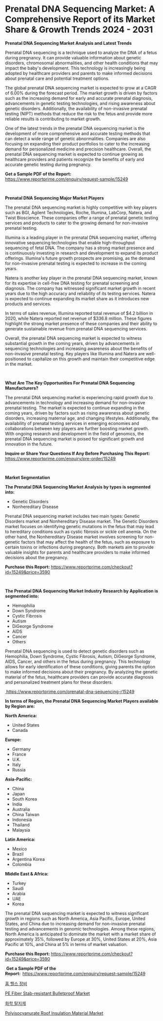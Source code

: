 <p><h1>Prenatal DNA Sequencing Market: A Comprehensive Report of its Market Share & Growth Trends 2024 - 2031</h1></p><p><strong>Prenatal DNA Sequencing Market Analysis and Latest Trends</strong></p>
<p><p>Prenatal DNA sequencing is a technique used to analyze the DNA of a fetus during pregnancy. It can provide valuable information about genetic disorders, chromosomal abnormalities, and other health conditions that may impact the baby's development. This technology is increasingly being adopted by healthcare providers and parents to make informed decisions about prenatal care and potential treatment options.</p><p>The global prenatal DNA sequencing market is expected to grow at a CAGR of 6.00% during the forecast period. The market growth is driven by factors such as the increasing demand for early and accurate prenatal diagnosis, advancements in genetic testing technologies, and rising awareness about genetic disorders. Additionally, the availability of non-invasive prenatal testing (NIPT) methods that reduce the risk to the fetus and provide more reliable results is contributing to market growth.</p><p>One of the latest trends in the prenatal DNA sequencing market is the development of more comprehensive and accurate testing methods that can detect a wide range of genetic abnormalities. Companies are also focusing on expanding their product portfolios to cater to the increasing demand for personalized medicine and precision healthcare. Overall, the prenatal DNA sequencing market is expected to continue growing as healthcare providers and patients recognize the benefits of early and accurate genetic testing during pregnancy.</p></p>
<p><strong>Get a Sample PDF of the Report:&nbsp;</strong> <a href="https://www.reportprime.com/enquiry/request-sample/15249">https://www.reportprime.com/enquiry/request-sample/15249</a></p>
<p>&nbsp;</p>
<p><strong>Prenatal DNA Sequencing Major Market Players</strong></p>
<p><p>The prenatal DNA sequencing market is highly competitive with key players such as BGI, Agilent Technologies, Roche, Illumina, LabCorp, Natera, and Twist Bioscience. These companies offer a range of prenatal genetic testing services and products to cater to the growing demand for non-invasive prenatal testing.</p><p>Illumina is a leading player in the prenatal DNA sequencing market, offering innovative sequencing technologies that enable high-throughput sequencing of fetal DNA. The company has a strong market presence and is continuously investing in research and development to expand its product offerings. Illumina's future growth prospects are promising, as the demand for non-invasive prenatal testing is expected to increase in the coming years.</p><p>Natera is another key player in the prenatal DNA sequencing market, known for its expertise in cell-free DNA testing for prenatal screening and diagnosis. The company has witnessed significant market growth in recent years due to the high accuracy and reliability of its testing services. Natera is expected to continue expanding its market share as it introduces new products and services.</p><p>In terms of sales revenue, Illumina reported total revenue of $4.2 billion in 2020, while Natera reported net revenue of $336.8 million. These figures highlight the strong market presence of these companies and their ability to generate sustainable revenue from prenatal DNA sequencing services.</p><p>Overall, the prenatal DNA sequencing market is expected to witness substantial growth in the coming years, driven by advancements in sequencing technologies and increasing awareness about the benefits of non-invasive prenatal testing. Key players like Illumina and Natera are well-positioned to capitalize on this growth and maintain their competitive edge in the market.</p></p>
<p>&nbsp;</p>
<p><strong>What Are The Key Opportunities For Prenatal DNA Sequencing Manufacturers?</strong></p>
<p><p>The prenatal DNA sequencing market is experiencing rapid growth due to advancements in technology and increasing demand for non-invasive prenatal testing. The market is expected to continue expanding in the coming years, driven by factors such as rising awareness about genetic disorders, increasing maternal age, and changing lifestyles. Additionally, the availability of prenatal testing services in emerging economies and collaborations between key players are further boosting market growth. With ongoing research and development in the field of genomics, the prenatal DNA sequencing market is poised for significant growth and innovation in the future.</p></p>
<p><strong>Inquire or Share Your Questions If Any Before Purchasing This Report:</strong> <a href="https://www.reportprime.com/enquiry/pre-order/15249">https://www.reportprime.com/enquiry/pre-order/15249</a></p>
<p>&nbsp;</p>
<p><strong>Market Segmentation</strong></p>
<p><strong>The Prenatal DNA Sequencing Market Analysis by types is segmented into:</strong></p>
<p><ul><li>Genetic Disorders</li><li>Nonhereditary Disease</li></ul></p>
<p><p>Prenatal DNA sequencing market includes two main types: Genetic Disorders market and Nonhereditary Disease market. The Genetic Disorders market focuses on identifying genetic mutations in the fetus that may lead to hereditary conditions such as cystic fibrosis or sickle cell anemia. On the other hand, the Nonhereditary Disease market involves screening for non-genetic factors that may affect the health of the fetus, such as exposure to certain toxins or infections during pregnancy. Both markets aim to provide valuable insights for parents and healthcare providers to make informed decisions about the pregnancy.</p></p>
<p><strong>Purchase this Report:&nbsp;</strong><a href="https://www.reportprime.com/checkout?id=15249&price=3590">https://www.reportprime.com/checkout?id=15249&price=3590</a></p>
<p>&nbsp;</p>
<p><strong>The Prenatal DNA Sequencing Market Industry Research by Application is segmented into:</strong></p>
<p><ul><li>Hemophilia</li><li>Down Syndrome</li><li>Cystic Fibrosis</li><li>Autism</li><li>DiGeorge Syndrome</li><li>AIDS</li><li>Cancer</li><li>Others</li></ul></p>
<p><p>Prenatal DNA sequencing is used to detect genetic disorders such as Hemophilia, Down Syndrome, Cystic Fibrosis, Autism, DiGeorge Syndrome, AIDS, Cancer, and others in the fetus during pregnancy. This technology allows for early identification of these conditions, giving parents the option to make informed decisions about their pregnancy. By analyzing the genetic material of the fetus, healthcare providers can provide accurate diagnosis and personalized treatment plans for these disorders.</p></p>
<p><a href="https://www.reportprime.com/prenatal-dna-sequencing-r15249">&nbsp;https://www.reportprime.com/prenatal-dna-sequencing-r15249</a></p>
<p><strong>In terms of Region, the Prenatal DNA Sequencing Market Players available by Region are:</strong></p>
<p>
    <p> <strong> North America: </strong>
        <ul>
            <li>United States</li>
            <li>Canada</li>
        </ul>
        </p> 
    <p> <strong> Europe: </strong>
        <ul>
            <li>Germany</li>
            <li>France</li>
            <li>U.K.</li>
            <li>Italy</li>
            <li>Russia</li>
        </ul>
        </p> 
    <p> <strong> Asia-Pacific: </strong>
        <ul>
            <li>China</li>
            <li>Japan</li>
            <li>South Korea</li>
            <li>India</li>
            <li>Australia</li>
            <li>China Taiwan</li>
            <li>Indonesia</li>
            <li>Thailand</li>
            <li>Malaysia</li>
        </ul>
        </p> 
    <p> <strong> Latin America: </strong>
        <ul>
            <li>Mexico</li>
            <li>Brazil</li>
            <li>Argentina Korea</li>
            <li>Colombia</li>
        </ul>
        </p> 
    <p> <strong> Middle East & Africa: </strong>
        <ul>
            <li>Turkey</li>
            <li>Saudi</li>
            <li>Arabia</li>
            <li>UAE</li>
            <li>Korea</li>
        </ul>
    </p>
    </p>
<p><p>The prenatal DNA sequencing market is expected to witness significant growth in regions such as North America, Asia Pacific, Europe, United States, and China due to increasing demand for non-invasive prenatal testing and advancements in genomic technologies. Among these regions, North America is anticipated to dominate the market with a market share of approximately 35%, followed by Europe at 30%, United States at 20%, Asia Pacific at 10%, and China at 5% in terms of market valuation.</p></p>
<p><strong>Purchase this Report: </strong><a href="https://www.reportprime.com/checkout?id=15249&price=3590">https://www.reportprime.com/checkout?id=15249&price=3590</a></p>
<p>&nbsp;<strong>Get a Sample PDF of the Report:&nbsp;&nbsp;</strong><a href="https://www.reportprime.com/enquiry/request-sample/15249">https://www.reportprime.com/enquiry/request-sample/15249</a></p>
<p><strong></strong></p>
<p><p><a href="https://medium.com/@leonidasalazar756/%EA%B0%80%EC%A0%95%EC%9A%A9-%ED%97%AC%EC%8A%A4%EC%9E%A5-%EC%9E%A5%EB%B9%84-%EC%8B%9C%EC%9E%A5-%EB%B6%84%EC%84%9D-%EA%B8%80%EB%A1%9C%EB%B2%8C-%EC%82%B0%EC%97%85-%EC%A0%84%EB%A7%9D-%EB%B0%8F-%EC%98%88%EC%B8%A1-2024%EB%85%84%EB%B6%80%ED%84%B0-2031%EB%85%84-2f9abafef0c5">홈 헬스 장비</a></p><p><a href="https://www.linkedin.com/pulse/decoding-pe-fiber-stab-resistant-bulletproof-market-deep-bigve?trackingId=bEpHA0gT2OA%2BkGX9TnSNfA%3D%3D">PE Fiber Stab-resistant Bulletproof Market</a></p><p><a href="https://medium.com/@cheddar67856/%ED%99%94%ED%95%99-%EB%94%94%EA%B7%B8%EB%A6%AC%EC%A0%80-%EC%8B%9C%EC%9E%A5-%EB%8F%99%ED%96%A5-%EB%B0%8F-%EC%8B%9C%EC%9E%A5-%EB%B6%84%EC%84%9D%EC%9D%80-2024-2031-%EA%B8%B0%EA%B0%84%EC%9D%84-%EC%9C%84%ED%95%B4-%EC%98%88%EC%83%81%EB%90%A9%EB%8B%88%EB%8B%A4-26d7d9e54452">화학 탈지제</a></p><p><a href="https://www.linkedin.com/pulse/polyisocyanurate-roof-insulation-material-market-provides-detailed-2coqe?trackingId=MAwY9HwixZVhFi1WdXV7OA%3D%3D">Polyisocyanurate Roof Insulation Material Market</a></p></p>